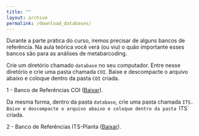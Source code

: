 ```yaml
---
title: ""
layout: archive
permalink: /download_databases/
---
```


Durante a parte prática do curso, iremos precisar de alguns bancos de referência. Na aula teórica você verá (ou viu) o quão importante esses bancos são para as análises de metabarcoding. 

Crie um diretório chamado `database` no seu computador. Entre nesse diretório e crie uma pasta chamada `COI`. Baixe e descompacte o arquivo abaixo e coloque dentro da pasta `COI` criada.

1 - Banco de Referências COI ([Baixar](https://1drv.ms/u/s!Aq5Vg7CO1tohhbgynpGmZUsLZOlDxw?e=1GvuTa)).

Da mesma forma, dentro da pasta `database`, crie uma pasta chamada `ITS. Baixe e descompacte o arquivo abaixo e coloque dentro da pasta `ITS` criada.

2 - Banco de Referências ITS-Planta ([Baixar](https://1drv.ms/u/s!Aq5Vg7CO1tohhbgx2w-17eVfupu1QA?e=hcH7of)).
